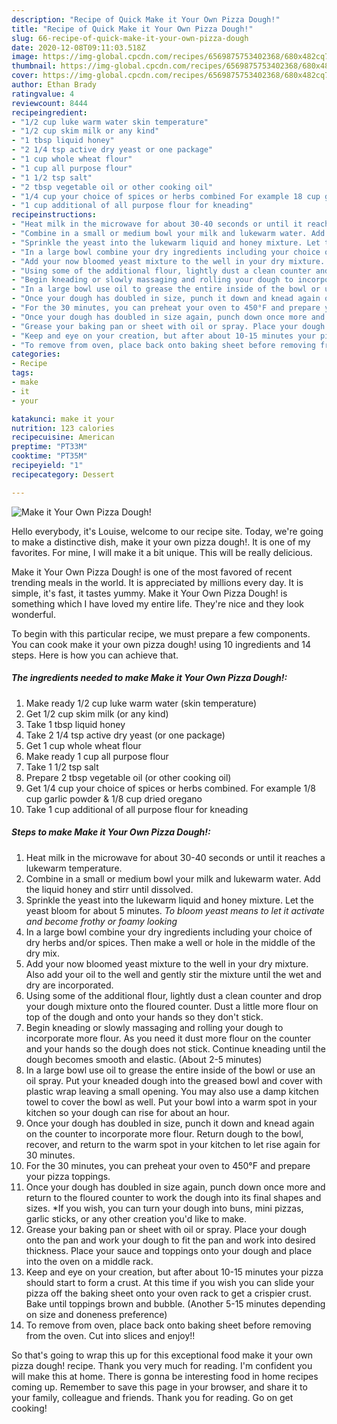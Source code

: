 ```yaml
---
description: "Recipe of Quick Make it Your Own Pizza Dough!"
title: "Recipe of Quick Make it Your Own Pizza Dough!"
slug: 66-recipe-of-quick-make-it-your-own-pizza-dough
date: 2020-12-08T09:11:03.518Z
image: https://img-global.cpcdn.com/recipes/6569875753402368/680x482cq70/make-it-your-own-pizza-dough-recipe-main-photo.jpg
thumbnail: https://img-global.cpcdn.com/recipes/6569875753402368/680x482cq70/make-it-your-own-pizza-dough-recipe-main-photo.jpg
cover: https://img-global.cpcdn.com/recipes/6569875753402368/680x482cq70/make-it-your-own-pizza-dough-recipe-main-photo.jpg
author: Ethan Brady
ratingvalue: 4
reviewcount: 8444
recipeingredient:
- "1/2 cup luke warm water skin temperature"
- "1/2 cup skim milk or any kind"
- "1 tbsp liquid honey"
- "2 1/4 tsp active dry yeast or one package"
- "1 cup whole wheat flour"
- "1 cup all purpose flour"
- "1 1/2 tsp salt"
- "2 tbsp vegetable oil or other cooking oil"
- "1/4 cup your choice of spices or herbs combined For example 18 cup garlic powder  18 cup dried oregano"
- "1 cup additional of all purpose flour for kneading"
recipeinstructions:
- "Heat milk in the microwave for about 30-40 seconds or until it reaches a lukewarm temperature."
- "Combine in a small or medium bowl your milk and lukewarm water. Add the liquid honey and stirr until dissolved."
- "Sprinkle the yeast into the lukewarm liquid and honey mixture. Let the yeast bloom for about 5 minutes. *To bloom yeast means to let it activate and become frothy or foamy looking*"
- "In a large bowl combine your dry ingredients including your choice of dry herbs and/or spices. Then make a well or hole in the middle of the dry mix."
- "Add your now bloomed yeast mixture to the well in your dry mixture. Also add your oil to the well and gently stir the mixture until the wet and dry are incorporated."
- "Using some of the additional flour, lightly dust a clean counter and drop your dough mixture onto the floured counter. Dust a little more flour on top of the dough and onto your hands so they don&#39;t stick."
- "Begin kneading or slowly massaging and rolling your dough to incorporate more flour. As you need it dust more flour on the counter and your hands so the dough does not stick. Continue kneading until the dough becomes smooth and elastic. (About 2-5 minutes)"
- "In a large bowl use oil to grease the entire inside of the bowl or use an oil spray. Put your kneaded dough into the greased bowl and cover with plastic wrap leaving a small opening. You may also use a damp kitchen towel to cover the bowl as well. Put your bowl into a warm spot in your kitchen so your dough can rise for about an hour."
- "Once your dough has doubled in size, punch it down and knead again on the counter to incorporate more flour. Return dough to the bowl, recover, and return to the warm spot in your kitchen to let rise again for 30 minutes."
- "For the 30 minutes, you can preheat your oven to 450°F and prepare your pizza toppings."
- "Once your dough has doubled in size again, punch down once more and return to the floured counter to work the dough into its final shapes and sizes. *If you wish, you can turn your dough into buns, mini pizzas, garlic sticks, or any other creation you&#39;d like to make."
- "Grease your baking pan or sheet with oil or spray. Place your dough onto the pan and work your dough to fit the pan and work into desired thickness. Place your sauce and toppings onto your dough and place into the oven on a middle rack."
- "Keep and eye on your creation, but after about 10-15 minutes your pizza should start to form a crust. At this time if you wish you can slide your pizza off the baking sheet onto your oven rack to get a crispier crust. Bake until toppings brown and bubble. (Another 5-15 minutes depending on size and doneness preference)"
- "To remove from oven, place back onto baking sheet before removing from the oven. Cut into slices and enjoy!!"
categories:
- Recipe
tags:
- make
- it
- your

katakunci: make it your 
nutrition: 123 calories
recipecuisine: American
preptime: "PT33M"
cooktime: "PT35M"
recipeyield: "1"
recipecategory: Dessert

---
```



![Make it Your Own Pizza Dough!](https://img-global.cpcdn.com/recipes/6569875753402368/680x482cq70/make-it-your-own-pizza-dough-recipe-main-photo.jpg)

Hello everybody, it's Louise, welcome to our recipe site. Today, we're going to make a distinctive dish, make it your own pizza dough!. It is one of my favorites. For mine, I will make it a bit unique. This will be really delicious.

Make it Your Own Pizza Dough! is one of the most favored of recent trending meals in the world. It is appreciated by millions every day. It is simple, it's fast, it tastes yummy. Make it Your Own Pizza Dough! is something which I have loved my entire life. They're nice and they look wonderful.




To begin with this particular recipe, we must prepare a few components. You can cook make it your own pizza dough! using 10 ingredients and 14 steps. Here is how you can achieve that.

<!--inarticleads1-->

##### The ingredients needed to make Make it Your Own Pizza Dough!:

1. Make ready 1/2 cup luke warm water (skin temperature)
1. Get 1/2 cup skim milk (or any kind)
1. Take 1 tbsp liquid honey
1. Take 2 1/4 tsp active dry yeast (or one package)
1. Get 1 cup whole wheat flour
1. Make ready 1 cup all purpose flour
1. Take 1 1/2 tsp salt
1. Prepare 2 tbsp vegetable oil (or other cooking oil)
1. Get 1/4 cup your choice of spices or herbs combined. For example 1/8 cup garlic powder &amp; 1/8 cup dried oregano
1. Take 1 cup additional of all purpose flour for kneading




<!--inarticleads2-->

##### Steps to make Make it Your Own Pizza Dough!:

1. Heat milk in the microwave for about 30-40 seconds or until it reaches a lukewarm temperature.
1. Combine in a small or medium bowl your milk and lukewarm water. Add the liquid honey and stirr until dissolved.
1. Sprinkle the yeast into the lukewarm liquid and honey mixture. Let the yeast bloom for about 5 minutes. *To bloom yeast means to let it activate and become frothy or foamy looking*
1. In a large bowl combine your dry ingredients including your choice of dry herbs and/or spices. Then make a well or hole in the middle of the dry mix.
1. Add your now bloomed yeast mixture to the well in your dry mixture. Also add your oil to the well and gently stir the mixture until the wet and dry are incorporated.
1. Using some of the additional flour, lightly dust a clean counter and drop your dough mixture onto the floured counter. Dust a little more flour on top of the dough and onto your hands so they don&#39;t stick.
1. Begin kneading or slowly massaging and rolling your dough to incorporate more flour. As you need it dust more flour on the counter and your hands so the dough does not stick. Continue kneading until the dough becomes smooth and elastic. (About 2-5 minutes)
1. In a large bowl use oil to grease the entire inside of the bowl or use an oil spray. Put your kneaded dough into the greased bowl and cover with plastic wrap leaving a small opening. You may also use a damp kitchen towel to cover the bowl as well. Put your bowl into a warm spot in your kitchen so your dough can rise for about an hour.
1. Once your dough has doubled in size, punch it down and knead again on the counter to incorporate more flour. Return dough to the bowl, recover, and return to the warm spot in your kitchen to let rise again for 30 minutes.
1. For the 30 minutes, you can preheat your oven to 450°F and prepare your pizza toppings.
1. Once your dough has doubled in size again, punch down once more and return to the floured counter to work the dough into its final shapes and sizes. *If you wish, you can turn your dough into buns, mini pizzas, garlic sticks, or any other creation you&#39;d like to make.
1. Grease your baking pan or sheet with oil or spray. Place your dough onto the pan and work your dough to fit the pan and work into desired thickness. Place your sauce and toppings onto your dough and place into the oven on a middle rack.
1. Keep and eye on your creation, but after about 10-15 minutes your pizza should start to form a crust. At this time if you wish you can slide your pizza off the baking sheet onto your oven rack to get a crispier crust. Bake until toppings brown and bubble. (Another 5-15 minutes depending on size and doneness preference)
1. To remove from oven, place back onto baking sheet before removing from the oven. Cut into slices and enjoy!!




So that's going to wrap this up for this exceptional food make it your own pizza dough! recipe. Thank you very much for reading. I'm confident you will make this at home. There is gonna be interesting food in home recipes coming up. Remember to save this page in your browser, and share it to your family, colleague and friends. Thank you for reading. Go on get cooking!
